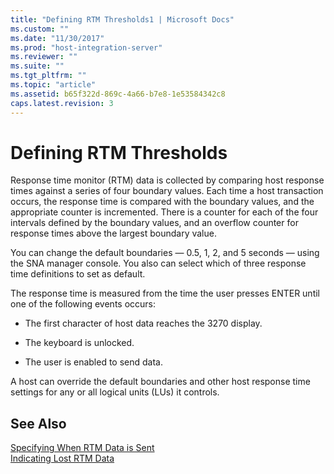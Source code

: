 ```yaml
---
title: "Defining RTM Thresholds1 | Microsoft Docs"
ms.custom: ""
ms.date: "11/30/2017"
ms.prod: "host-integration-server"
ms.reviewer: ""
ms.suite: ""
ms.tgt_pltfrm: ""
ms.topic: "article"
ms.assetid: b65f322d-869c-4a66-b7e8-1e53584342c8
caps.latest.revision: 3
---
```

# Defining RTM Thresholds
Response time monitor (RTM) data is collected by comparing host response times against a series of four boundary values. Each time a host transaction occurs, the response time is compared with the boundary values, and the appropriate counter is incremented. There is a counter for each of the four intervals defined by the boundary values, and an overflow counter for response times above the largest boundary value.  
  
 You can change the default boundaries — 0.5, 1, 2, and 5 seconds — using the SNA manager console. You also can select which of three response time definitions to set as default.  
  
 The response time is measured from the time the user presses ENTER until one of the following events occurs:  
  
-   The first character of host data reaches the 3270 display.  
  
-   The keyboard is unlocked.  
  
-   The user is enabled to send data.  
  
 A host can override the default boundaries and other host response time settings for any or all logical units (LUs) it controls.  
  
## See Also  
 [Specifying When RTM Data is Sent](../HIS2010/specifying-when-rtm-data-is-sent2.md)   
 [Indicating Lost RTM Data](../HIS2010/indicating-lost-rtm-data2.md)